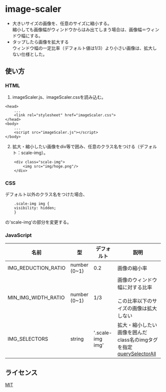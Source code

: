 # image-scaler
- 大きいサイズの画像を、任意のサイズに縮小する。  
縮小しても画像幅がウィンドウからはみ出てしまう場合は、画像幅＝ウィンドウ幅にする。  
- タップしたら画像を拡大する  
ウィンドウ幅の一定比率（デフォルト値は1/3）より小さい画像は、拡大しない仕様とした。  

## 使い方

### HTML
1. imageScaler.js、imageScaler.cssを読み込む。
```
<head>
    ...
    <link rel="stylesheet" href="imageScaler.css">
</head>
<body>
    ...
    <script src="imageScaler.js"></script>
</body>
```
2. 拡大・縮小したい画像をdiv等で囲み、任意のクラス名をつける（デフォルト：scale-img）。
```
    <div class="scale-img">
        <img src="img/hoge.png"/>
    </div>
```
### CSS
デフォルト以外のクラス名をつけた場合、
```
    .scale-img img {
    visibility: hidden;
    }
```
の'scale-img'の部分を変更する。


### JavaScript

| 名前 | 型 | デフォルト | 説明 |
| -- | -- | -- | -- |
|IMG_REDUCTION_RATIO | number (0~1) | 0.2 | 画像の縮小率 |
|MIN_IMG_WIDTH_RATIO | number (0~1) | 1/3 | 画像のウィンドウ幅に対する比率 　<br>この比率以下のサイズの画像は拡大しない|
|IMG_SELECTORS | string | '.scale-img img' | 拡大・縮小したい画像を囲んだclass名のimgタグを指定<br> [querySelectorAll](https://developer.mozilla.org/ja/docs/Web/API/Document/querySelectorAll)|

## ライセンス

[MIT](https://github.com/mgo03/image-scaler/blob/main/LICENSE)